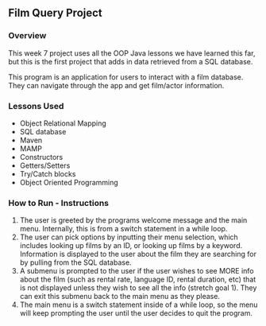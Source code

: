 ## Film Query Project
### Overview
This week 7 project uses all the OOP Java lessons we have learned this far, but this is the first project that adds in data retrieved from a SQL database.

This program is an application for users to interact with a film database. They can navigate through the app and get film/actor information.

### Lessons Used
* Object Relational Mapping
* SQL database
* Maven
* MAMP
* Constructors
* Getters/Setters
* Try/Catch blocks
* Object Oriented Programming

### How to Run - Instructions
1. The user is greeted by the programs welcome message and the main menu. Internally, this is from a switch statement in a while loop.
2. The user can pick options by inputting their menu selection, which includes looking up films by an ID, or looking up films by a keyword. Information is displayed to the user about the film they are searching for by pulling from the SQL database.
3. A submenu is prompted to the user if the user wishes to see MORE info about the film (such as rental rate, language ID, rental duration, etc) that is not displayed unless they wish to see all the info (stretch goal 1). They can exit this submenu back to the main menu as they please.
4. The main menu is a switch statement inside of a while loop, so the menu will keep prompting the user until the user decides to quit the program.
